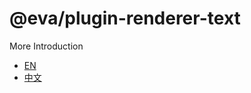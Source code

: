 # @eva/plugin-renderer-text

More Introduction

- [EN](https://eva.js.org)
- [中文](https://eva-engine.gitee.io)
